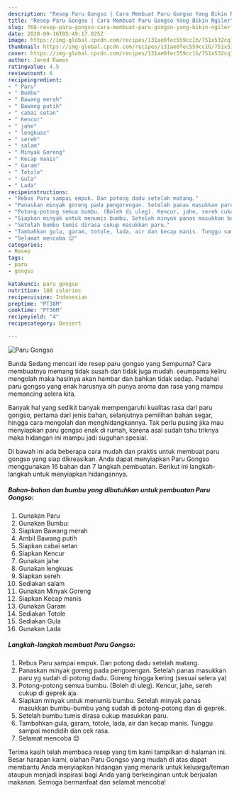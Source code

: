 ```yaml
---
description: "Resep Paru Gongso | Cara Membuat Paru Gongso Yang Bikin Ngiler"
title: "Resep Paru Gongso | Cara Membuat Paru Gongso Yang Bikin Ngiler"
slug: 768-resep-paru-gongso-cara-membuat-paru-gongso-yang-bikin-ngiler
date: 2020-09-16T05:49:17.825Z
image: https://img-global.cpcdn.com/recipes/131ae0fec559cc1b/751x532cq70/paru-gongso-foto-resep-utama.jpg
thumbnail: https://img-global.cpcdn.com/recipes/131ae0fec559cc1b/751x532cq70/paru-gongso-foto-resep-utama.jpg
cover: https://img-global.cpcdn.com/recipes/131ae0fec559cc1b/751x532cq70/paru-gongso-foto-resep-utama.jpg
author: Jared Ramos
ratingvalue: 4.5
reviewcount: 6
recipeingredient:
- " Paru"
- " Bumbu"
- " Bawang merah"
- " Bawang putih"
- " cabai setan"
- " Kencur"
- " jahe"
- " lengkuas"
- " sereh"
- " salam"
- " Minyak Goreng"
- " Kecap manis"
- " Garam"
- " Totole"
- " Gula"
- " Lada"
recipeinstructions:
- "Rebus Paru sampai empuk. Dan potong dadu setelah matang."
- "Panaskan minyak goreng pada pengorengan. Setelah panas masukkan paru yg sudah di potong dadu. Goreng hingga kering (sesuai selera ya)"
- "Potong-potong semua bumbu. (Boleh di uleg). Kencur, jahe, sereh cukup di geprek aja."
- "Siapkan minyak untuk menumis bumbu. Setelah minyak panas masukkan bumbu-bumbu yang sudah di potong-potong dan di geprek."
- "Setelah bumbu tumis dirasa cukup masukkan paru."
- "Tambahkan gula, garam, totole, lada, air dan kecap manis. Tunggu sampai mendidih dan cek rasa."
- "Selamat mencoba 😊"
categories:
- Resep
tags:
- paru
- gongso

katakunci: paru gongso 
nutrition: 189 calories
recipecuisine: Indonesian
preptime: "PT38M"
cooktime: "PT36M"
recipeyield: "4"
recipecategory: Dessert

---
```



![Paru Gongso](https://img-global.cpcdn.com/recipes/131ae0fec559cc1b/751x532cq70/paru-gongso-foto-resep-utama.jpg)

Bunda Sedang mencari ide resep paru gongso yang Sempurna? Cara membuatnya memang tidak susah dan tidak juga mudah. seumpama keliru mengolah maka hasilnya akan hambar dan bahkan tidak sedap. Padahal paru gongso yang enak harusnya sih punya aroma dan rasa yang mampu memancing selera kita.

Banyak hal yang sedikit banyak mempengaruhi kualitas rasa dari paru gongso, pertama dari jenis bahan, selanjutnya pemilihan bahan segar, hingga cara mengolah dan menghidangkannya. Tak perlu pusing jika mau menyiapkan paru gongso enak di rumah, karena asal sudah tahu triknya maka hidangan ini mampu jadi suguhan spesial.




Di bawah ini ada beberapa cara mudah dan praktis untuk membuat paru gongso yang siap dikreasikan. Anda dapat menyiapkan Paru Gongso menggunakan 16 bahan dan 7 langkah pembuatan. Berikut ini langkah-langkah untuk menyiapkan hidangannya.

<!--inarticleads1-->

##### Bahan-bahan dan bumbu yang dibutuhkan untuk pembuatan Paru Gongso:

1. Gunakan  Paru
1. Gunakan  Bumbu:
1. Siapkan  Bawang merah
1. Ambil  Bawang putih
1. Siapkan  cabai setan
1. Siapkan  Kencur
1. Gunakan  jahe
1. Gunakan  lengkuas
1. Siapkan  sereh
1. Sediakan  salam
1. Gunakan  Minyak Goreng
1. Siapkan  Kecap manis
1. Gunakan  Garam
1. Sediakan  Totole
1. Sediakan  Gula
1. Gunakan  Lada




<!--inarticleads2-->

##### Langkah-langkah membuat Paru Gongso:

1. Rebus Paru sampai empuk. Dan potong dadu setelah matang.
1. Panaskan minyak goreng pada pengorengan. Setelah panas masukkan paru yg sudah di potong dadu. Goreng hingga kering (sesuai selera ya)
1. Potong-potong semua bumbu. (Boleh di uleg). Kencur, jahe, sereh cukup di geprek aja.
1. Siapkan minyak untuk menumis bumbu. Setelah minyak panas masukkan bumbu-bumbu yang sudah di potong-potong dan di geprek.
1. Setelah bumbu tumis dirasa cukup masukkan paru.
1. Tambahkan gula, garam, totole, lada, air dan kecap manis. Tunggu sampai mendidih dan cek rasa.
1. Selamat mencoba 😊




Terima kasih telah membaca resep yang tim kami tampilkan di halaman ini. Besar harapan kami, olahan Paru Gongso yang mudah di atas dapat membantu Anda menyiapkan hidangan yang menarik untuk keluarga/teman ataupun menjadi inspirasi bagi Anda yang berkeinginan untuk berjualan makanan. Semoga bermanfaat dan selamat mencoba!
